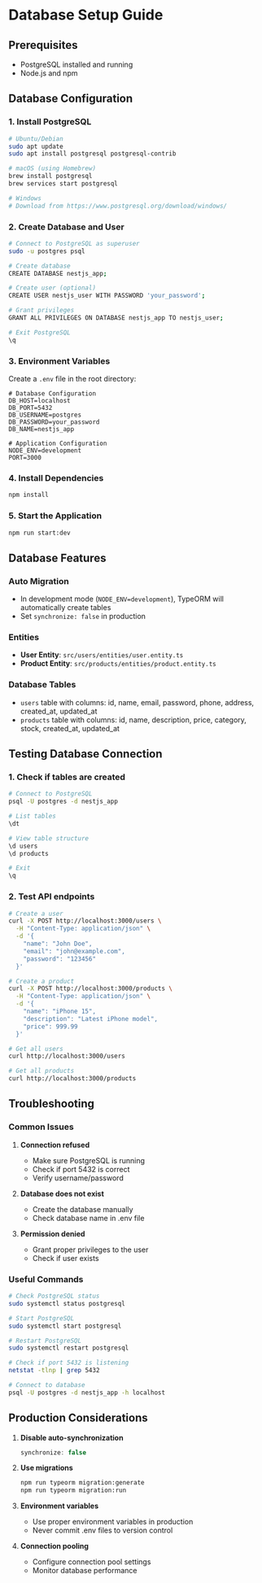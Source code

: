 # Database Setup Guide

## Prerequisites
- PostgreSQL installed and running
- Node.js and npm

## Database Configuration

### 1. Install PostgreSQL
```bash
# Ubuntu/Debian
sudo apt update
sudo apt install postgresql postgresql-contrib

# macOS (using Homebrew)
brew install postgresql
brew services start postgresql

# Windows
# Download from https://www.postgresql.org/download/windows/
```

### 2. Create Database and User
```bash
# Connect to PostgreSQL as superuser
sudo -u postgres psql

# Create database
CREATE DATABASE nestjs_app;

# Create user (optional)
CREATE USER nestjs_user WITH PASSWORD 'your_password';

# Grant privileges
GRANT ALL PRIVILEGES ON DATABASE nestjs_app TO nestjs_user;

# Exit PostgreSQL
\q
```

### 3. Environment Variables
Create a `.env` file in the root directory:

```env
# Database Configuration
DB_HOST=localhost
DB_PORT=5432
DB_USERNAME=postgres
DB_PASSWORD=your_password
DB_NAME=nestjs_app

# Application Configuration
NODE_ENV=development
PORT=3000
```

### 4. Install Dependencies
```bash
npm install
```

### 5. Start the Application
```bash
npm run start:dev
```

## Database Features

### Auto Migration
- In development mode (`NODE_ENV=development`), TypeORM will automatically create tables
- Set `synchronize: false` in production

### Entities
- **User Entity**: `src/users/entities/user.entity.ts`
- **Product Entity**: `src/products/entities/product.entity.ts`

### Database Tables
- `users` table with columns: id, name, email, password, phone, address, created_at, updated_at
- `products` table with columns: id, name, description, price, category, stock, created_at, updated_at

## Testing Database Connection

### 1. Check if tables are created
```bash
# Connect to PostgreSQL
psql -U postgres -d nestjs_app

# List tables
\dt

# View table structure
\d users
\d products

# Exit
\q
```

### 2. Test API endpoints
```bash
# Create a user
curl -X POST http://localhost:3000/users \
  -H "Content-Type: application/json" \
  -d '{
    "name": "John Doe",
    "email": "john@example.com",
    "password": "123456"
  }'

# Create a product
curl -X POST http://localhost:3000/products \
  -H "Content-Type: application/json" \
  -d '{
    "name": "iPhone 15",
    "description": "Latest iPhone model",
    "price": 999.99
  }'

# Get all users
curl http://localhost:3000/users

# Get all products
curl http://localhost:3000/products
```

## Troubleshooting

### Common Issues

1. **Connection refused**
   - Make sure PostgreSQL is running
   - Check if port 5432 is correct
   - Verify username/password

2. **Database does not exist**
   - Create the database manually
   - Check database name in .env file

3. **Permission denied**
   - Grant proper privileges to the user
   - Check if user exists

### Useful Commands

```bash
# Check PostgreSQL status
sudo systemctl status postgresql

# Start PostgreSQL
sudo systemctl start postgresql

# Restart PostgreSQL
sudo systemctl restart postgresql

# Check if port 5432 is listening
netstat -tlnp | grep 5432

# Connect to database
psql -U postgres -d nestjs_app -h localhost
```

## Production Considerations

1. **Disable auto-synchronization**
   ```typescript
   synchronize: false
   ```

2. **Use migrations**
   ```bash
   npm run typeorm migration:generate
   npm run typeorm migration:run
   ```

3. **Environment variables**
   - Use proper environment variables in production
   - Never commit .env files to version control

4. **Connection pooling**
   - Configure connection pool settings
   - Monitor database performance 